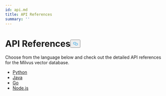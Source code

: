 ```yaml
---
id: api.md
title: API References
summary: ''
---
```

<h1 id="API-References" class="common-anchor-header">API References<button data-href="#API-References" class="anchor-icon" translate="no">
      <svg translate="no"
        aria-hidden="true"
        focusable="false"
        height="20"
        version="1.1"
        viewBox="0 0 16 16"
        width="16"
      >
        <path
          fill="#0092E4"
          fill-rule="evenodd"
          d="M4 9h1v1H4c-1.5 0-3-1.69-3-3.5S2.55 3 4 3h4c1.45 0 3 1.69 3 3.5 0 1.41-.91 2.72-2 3.25V8.59c.58-.45 1-1.27 1-2.09C10 5.22 8.98 4 8 4H4c-.98 0-2 1.22-2 2.5S3 9 4 9zm9-3h-1v1h1c1 0 2 1.22 2 2.5S13.98 12 13 12H9c-.98 0-2-1.22-2-2.5 0-.83.42-1.64 1-2.09V6.25c-1.09.53-2 1.84-2 3.25C6 11.31 7.55 13 9 13h4c1.45 0 3-1.69 3-3.5S14.5 6 13 6z"
        ></path>
      </svg>
    </button></h1><p>Choose from the language below and check out the detailed API references for the Milvus vector database.</p>
<ul>
<li><a href="https://milvus.io/api-reference/pymilvus/v2.0.2/About.md">Python</a></li>
<li><a href="https://milvus.io/api-reference/java/v2.0.4/About.md">Java</a></li>
<li><a href="https://milvus.io/api-reference/go/v2.0.0/About.md">Go</a></li>
<li><a href="https://milvus.io/api-reference/node/v2.0.2/About.md">Node.js</a></li>
</ul>
